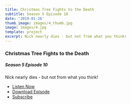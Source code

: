 ```yaml
---
title: Christmas Tree Fights to the Death
subtitle: Season 5 Episode 10
date: '2019-01-26'
thumb_image: images/4_thumb.jpg
image: images/4.jpg
template: project
excerpt: Nick nearly dies - but not from what you think!
---
```

### Christmas Tree Fights to the Death

##### Season 5 Episode 10

Nick nearly dies - but not from what you think!

* [Listen Now](https://oembed.libsyn.com/embed?item_id=17043785)
* [Download Episode](https://traffic.libsyn.com/secure/ashinnshow/A_Shinn_Show_Season_5_10.mp3)
* [Subscribe](http://ashinnshow.com/rss)